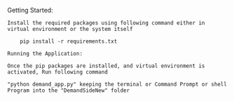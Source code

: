 Getting Started:
    
    Install the required packages using following command either in virtual environment or the system itself
    
        pip install -r requirements.txt

    Running the Application:

    Once the pip packages are installed, and virtual environment is activated, Run following command

    "python demand_app.py" keeping the terminal or Command Prompt or shell Program into the "DemandSideNew" folder